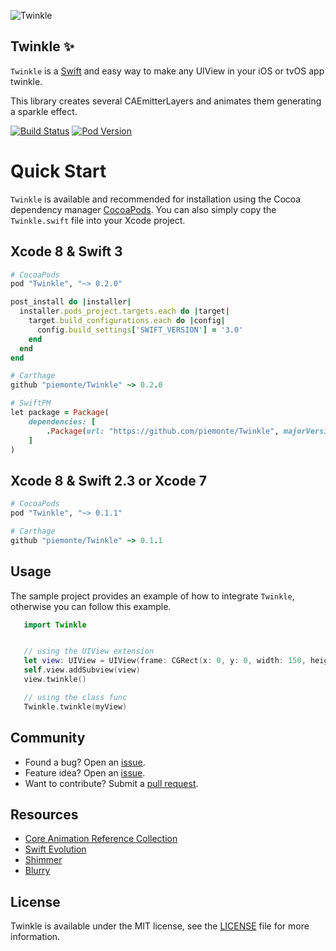![Twinkle](https://raw.github.com/piemonte/twinkle/master/twinkle.gif)

## Twinkle :sparkles:

`Twinkle` is a [Swift](https://developer.apple.com/swift/) and easy way to make any UIView in your iOS or tvOS app twinkle.

This library creates several CAEmitterLayers and animates them generating a sparkle effect.

[![Build Status](https://travis-ci.org/piemonte/Twinkle.svg?branch=master)](https://travis-ci.org/piemonte/Twinkle) [![Pod Version](https://img.shields.io/cocoapods/v/Twinkle.svg?style=flat)](http://cocoadocs.org/docsets/Twinkle/)

# Quick Start

`Twinkle` is available and recommended for installation using the Cocoa dependency manager [CocoaPods](http://cocoapods.org/). You can also simply copy the `Twinkle.swift` file into your Xcode project.

## Xcode 8 & Swift 3

```ruby
# CocoaPods
pod "Twinkle", "~> 0.2.0"

post_install do |installer|
  installer.pods_project.targets.each do |target|
    target.build_configurations.each do |config|
      config.build_settings['SWIFT_VERSION'] = '3.0'
    end
  end
end

# Carthage
github "piemonte/Twinkle" ~> 0.2.0

# SwiftPM
let package = Package(
    dependencies: [
        .Package(url: "https://github.com/piemonte/Twinkle", majorVersion: 0)
    ]
)
```

## Xcode 8 & Swift 2.3 or Xcode 7

```ruby
# CocoaPods
pod "Twinkle", "~> 0.1.1"

# Carthage
github "piemonte/Twinkle" ~> 0.1.1
```

## Usage

The sample project provides an example of how to integrate `Twinkle`, otherwise you can follow this example.

``` Swift
   import Twinkle
```

``` Swift

   // using the UIView extension
   let view: UIView = UIView(frame: CGRect(x: 0, y: 0, width: 150, height: 50))
   self.view.addSubview(view)
   view.twinkle()

   // using the class func
   Twinkle.twinkle(myView)
```

## Community

- Found a bug? Open an [issue](https://github.com/piemonte/twinkle/issues).
- Feature idea? Open an [issue](https://github.com/piemonte/twinkle/issues).
- Want to contribute? Submit a [pull request](https://github.com/piemonte/twinkle/pulls).

## Resources

* [Core Animation Reference Collection](https://developer.apple.com/library/ios/documentation/Cocoa/Reference/CoreAnimation_framework/index.html)
* [Swift Evolution](https://github.com/apple/swift-evolution)
* [Shimmer](https://github.com/facebook/shimmer)
* [Blurry](https://github.com/piemonte/Blurry)

## License

Twinkle is available under the MIT license, see the [LICENSE](https://github.com/piemonte/twinkle/blob/master/LICENSE) file for more information.
